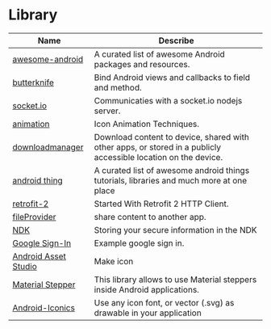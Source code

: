 # Library

Name | Describe	
---- | --------
[awesome-android](https://github.com/JStumpp/awesome-android) | A curated list of awesome Android packages and resources.
[butterknife](http://jakewharton.github.io/butterknife/) | Bind Android views and callbacks to field and method.
[socket.io](http://socket.io/blog/native-socket-io-and-android/) | Communicaties with a socket.io nodejs server.
[animation](http://www.androiddesignpatterns.com/2016/11/introduction-to-icon-animation-techniques.html) | Icon Animation Techniques.
[downloadmanager](https://blog.stylingandroid.com/downloadmanager-part-1/) | Download content to device, shared with other apps, or stored in a publicly accessible location on the device.
[android thing](https://github.com/amitshekhariitbhu/awesome-android-things) | A curated list of awesome android things tutorials, libraries and much more at one place
[retrofit-2](https://code.tutsplus.com/tutorials/getting-started-with-retrofit-2--cms-27792) | Started With Retrofit 2 HTTP Client.
[fileProvider](https://blog.stylingandroid.com/fileprovider/) | share content to another app.
[NDK](https://www.androidsecurity.info/2016/12/15/storing-your-secure-information-in-the-ndk/) | Storing your secure information in the NDK
[Google Sign-In](https://medium.com/@p.tournaris/android-improving-sign-in-experience-with-google-sign-in-and-smartlock-f0bfd789602a#.wkbjpmpdo) | Example google sign in.
[Android Asset Studio](https://romannurik.github.io/AndroidAssetStudio/index.html) | Make icon
[Material Stepper](https://github.com/stepstone-tech/android-material-stepper) | This library allows to use Material steppers inside Android applications.
[Android-Iconics](https://github.com/mikepenz/Android-Iconics) |  Use any icon font, or vector (.svg) as drawable in your application
